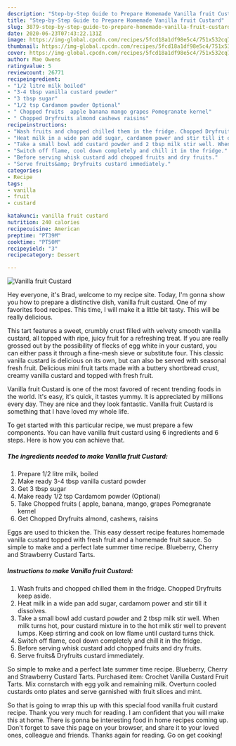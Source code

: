 ```yaml
---
description: "Step-by-Step Guide to Prepare Homemade Vanilla fruit Custard"
title: "Step-by-Step Guide to Prepare Homemade Vanilla fruit Custard"
slug: 3879-step-by-step-guide-to-prepare-homemade-vanilla-fruit-custard
date: 2020-06-23T07:43:22.131Z
image: https://img-global.cpcdn.com/recipes/5fcd18a1df98e5c4/751x532cq70/vanilla-fruit-custard-recipe-main-photo.jpg
thumbnail: https://img-global.cpcdn.com/recipes/5fcd18a1df98e5c4/751x532cq70/vanilla-fruit-custard-recipe-main-photo.jpg
cover: https://img-global.cpcdn.com/recipes/5fcd18a1df98e5c4/751x532cq70/vanilla-fruit-custard-recipe-main-photo.jpg
author: Mae Owens
ratingvalue: 5
reviewcount: 26771
recipeingredient:
- "1/2 litre milk boiled"
- "3-4 tbsp vanilla custard powder"
- "3 tbsp sugar"
- "1/2 tsp Cardamom powder Optional"
- " Chopped fruits  apple banana mango grapes Pomegranate kernel"
- " Chopped Dryfruits almond cashews raisins"
recipeinstructions:
- "Wash fruits and chopped chilled them in the fridge. Chopped Dryfruits keep aside."
- "Heat milk in a wide pan add sugar, cardamom power and stir till it dissolves."
- "Take a small bowl add custard powder and 2 tbsp milk stir well. When milk turns hot, pour custard mixture in to the hot milk stir well to prevent lumps. Keep stirring and cook on low flame until custard turns thick."
- "Switch off flame, cool down completely and chill it in the fridge."
- "Before serving whisk custard add chopped fruits and dry fruits."
- "Serve fruits&amp; Dryfruits custard immediately."
categories:
- Recipe
tags:
- vanilla
- fruit
- custard

katakunci: vanilla fruit custard 
nutrition: 240 calories
recipecuisine: American
preptime: "PT39M"
cooktime: "PT50M"
recipeyield: "3"
recipecategory: Dessert

---
```



![Vanilla fruit Custard](https://img-global.cpcdn.com/recipes/5fcd18a1df98e5c4/751x532cq70/vanilla-fruit-custard-recipe-main-photo.jpg)

Hey everyone, it's Brad, welcome to my recipe site. Today, I'm gonna show you how to prepare a distinctive dish, vanilla fruit custard. One of my favorites food recipes. This time, I will make it a little bit tasty. This will be really delicious.

This tart features a sweet, crumbly crust filled with velvety smooth vanilla custard, all topped with ripe, juicy fruit for a refreshing treat. If you are really grossed out by the possibility of flecks of egg white in your custard, you can either pass it through a fine-mesh sieve or substitute four. This classic vanilla custard is delicious on its own, but can also be served with seasonal fresh fruit. Delicious mini fruit tarts made with a buttery shortbread crust, creamy vanilla custard and topped with fresh fruit.

Vanilla fruit Custard is one of the most favored of recent trending foods in the world. It's easy, it's quick, it tastes yummy. It is appreciated by millions every day. They are nice and they look fantastic. Vanilla fruit Custard is something that I have loved my whole life.


To get started with this particular recipe, we must prepare a few components. You can have vanilla fruit custard using 6 ingredients and 6 steps. Here is how you can achieve that.

<!--inarticleads1-->

##### The ingredients needed to make Vanilla fruit Custard:

1. Prepare 1/2 litre milk, boiled
1. Make ready 3-4 tbsp vanilla custard powder
1. Get 3 tbsp sugar
1. Make ready 1/2 tsp Cardamom powder (Optional)
1. Take  Chopped fruits ( apple, banana, mango, grapes Pomegranate kernel
1. Get  Chopped Dryfruits almond, cashews, raisins


Eggs are used to thicken the. This easy dessert recipe features homemade vanilla custard topped with fresh fruit and a homemade fruit sauce. So simple to make and a perfect late summer time recipe. Blueberry, Cherry and Strawberry Custard Tarts. 

<!--inarticleads2-->

##### Instructions to make Vanilla fruit Custard:

1. Wash fruits and chopped chilled them in the fridge. Chopped Dryfruits keep aside.
1. Heat milk in a wide pan add sugar, cardamom power and stir till it dissolves.
1. Take a small bowl add custard powder and 2 tbsp milk stir well. When milk turns hot, pour custard mixture in to the hot milk stir well to prevent lumps. Keep stirring and cook on low flame until custard turns thick.
1. Switch off flame, cool down completely and chill it in the fridge.
1. Before serving whisk custard add chopped fruits and dry fruits.
1. Serve fruits&amp; Dryfruits custard immediately.


So simple to make and a perfect late summer time recipe. Blueberry, Cherry and Strawberry Custard Tarts. Purchased item: Crochet Vanilla Custard Fruit Tarts. Mix cornstarch with egg yolk and remaining milk. Overturn cooled custards onto plates and serve garnished with fruit slices and mint. 

So that is going to wrap this up with this special food vanilla fruit custard recipe. Thank you very much for reading. I am confident that you will make this at home. There is gonna be interesting food in home recipes coming up. Don't forget to save this page on your browser, and share it to your loved ones, colleague and friends. Thanks again for reading. Go on get cooking!
